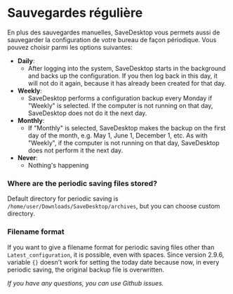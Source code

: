 # Sauvegardes régulière
En plus des sauvegardes manuelles, SaveDesktop vous permets aussi de sauvegarder la configuration de votre bureau de façon périodique. Vous pouvez choisir parmi les options suivantes:
- **Daily**: 
  - After logging into the system, SaveDesktop starts in the background and backs up the configuration. If you then log back in this day, it will not do it again, because it has already been created for that day.
- **Weekly**:
  - SaveDesktop performs a configuration backup every Monday if "Weekly" is selected. If the computer is not running on that day, SaveDesktop does not do it the next day.
- **Monthly**:
  - If "Monthly" is selected, SaveDesktop makes the backup on the first day of the month, e.g. May 1, June 1, December 1, etc. As with "Weekly", if the computer is not running on that day, SaveDesktop does not perform it the next day.
- **Never**:
  - Nothing's happening

### Where are the periodic saving files stored?
Default directory for periodic saving is `/home/user/Downloads/SaveDesktop/archives`, but you can choose custom directory.

### Filename format
If you want to give a filename format for periodic saving files other than `Latest_configuration`, it is possible, even with spaces. Since version 2.9.6, variable `{}` doesn't work for setting the today date because now, in every periodic saving, the original backup file is overwritten.

_If you have any questions, you can use Github issues._
